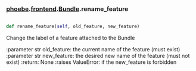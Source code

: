 ### [phoebe](phoebe.md).[frontend](frontend.md).[Bundle](Bundle.md).rename_feature

```py

def rename_feature(self, old_feature, new_feature)

```



Change the label of a feature attached to the Bundle

:parameter str old_feature: the current name of the feature
    (must exist)
:parameter str new_feature: the desired new name of the feature
    (must not exist)
:return: None
:raises ValueError: if the new_feature is forbidden

